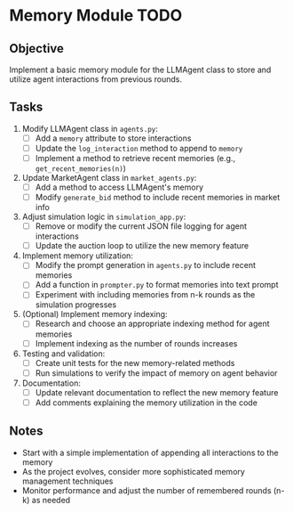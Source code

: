# Memory Module TODO

## Objective
Implement a basic memory module for the LLMAgent class to store and utilize agent interactions from previous rounds.

## Tasks

1. Modify LLMAgent class in `agents.py`:
   - [ ] Add a `memory` attribute to store interactions
   - [ ] Update the `log_interaction` method to append to `memory`
   - [ ] Implement a method to retrieve recent memories (e.g., `get_recent_memories(n)`)

2. Update MarketAgent class in `market_agents.py`:
   - [ ] Add a method to access LLMAgent's memory
   - [ ] Modify `generate_bid` method to include recent memories in market info

3. Adjust simulation logic in `simulation_app.py`:
   - [ ] Remove or modify the current JSON file logging for agent interactions
   - [ ] Update the auction loop to utilize the new memory feature

4. Implement memory utilization:
   - [ ] Modify the prompt generation in `agents.py` to include recent memories
   - [ ] Add a function in `prompter.py` to format memories into text prompt
   - [ ] Experiment with including memories from n-k rounds as the simulation progresses

5. (Optional) Implement memory indexing:
   - [ ] Research and choose an appropriate indexing method for agent memories
   - [ ] Implement indexing as the number of rounds increases

6. Testing and validation:
   - [ ] Create unit tests for the new memory-related methods
   - [ ] Run simulations to verify the impact of memory on agent behavior

7. Documentation:
   - [ ] Update relevant documentation to reflect the new memory feature
   - [ ] Add comments explaining the memory utilization in the code

## Notes
- Start with a simple implementation of appending all interactions to the memory
- As the project evolves, consider more sophisticated memory management techniques
- Monitor performance and adjust the number of remembered rounds (n-k) as needed
